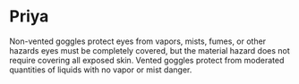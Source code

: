 # Priya
Non-vented goggles protect eyes from vapors, mists, fumes, or other hazards eyes must be completely covered, but the material hazard does not require covering all exposed skin. Vented goggles protect from moderated quantities of liquids with no vapor or mist danger.
